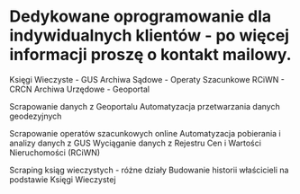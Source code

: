 # Dedykowane oprogramowanie dla indywidualnych klientów - po więcej informacji proszę o kontakt mailowy.

Księgi Wieczyste - GUS
Archiwa Sądowe - Operaty Szacunkowe
RCiWN - CRCN
Archiwa Urzędowe - Geoportal

Scrapowanie danych z Geoportalu
Automatyzacja przetwarzania danych geodezyjnych

Scrapowanie operatów szacunkowych online
Automatyzacja pobierania i analizy danych z GUS
Wyciąganie danych z Rejestru Cen i Wartości Nieruchomości (RCiWN)

Scraping ksiąg wieczystych - różne działy
Budowanie historii właścicieli na podstawie Księgi Wieczystej
